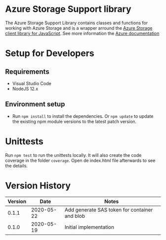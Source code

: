 # Azure Storage Support library

The Azure Storage Support Library contains classes and functions for working with Azure Storage and is a wrapper arround the [Azure Storage client library for JavaScript](https://github.com/Azure/azure-sdk-for-js/tree/master/sdk/storage).
See more information the [Azure documentation](https://docs.microsoft.com/en-us/azure/javascript/?view=azure-node-latest)

# Setup for Developers
## Requirements
- Visual Studio Code
- NodeJS 12.x

## Environment setup
- Run `npm install` to install the dependencies. Or `npm update` to update the existing npm module versions to the latest patch version.

# Unittests
Run `npm test` to run the unittests locally. It will also create the code coverage in the folder `coverage`. Open de index.html file afterwards to see the details. 

# Version History

| Version | Date       | Notes |
|---------|------------|-------|
| 0.1.1   | 2020-05-22 | Add generate SAS token for container and blob |
| 0.1.0   | 2020-05-19 | Initial implementation |
